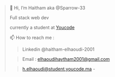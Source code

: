 > 👋 Hi, I’m Haitham aka  @Sparrow-33
> 
> Full stack web dev
>
>currently a student at [Youcode](youcode.ma)
>
> 📫 How to reach me : 
>> Linkedin @haitham-elhaoudi-2001
>
>> Email : elhaoudihaytham2001@gmail.com                  
> 
>>    h.elhaoudi@student.youcode.ma                                                                                                                        - 
                      

